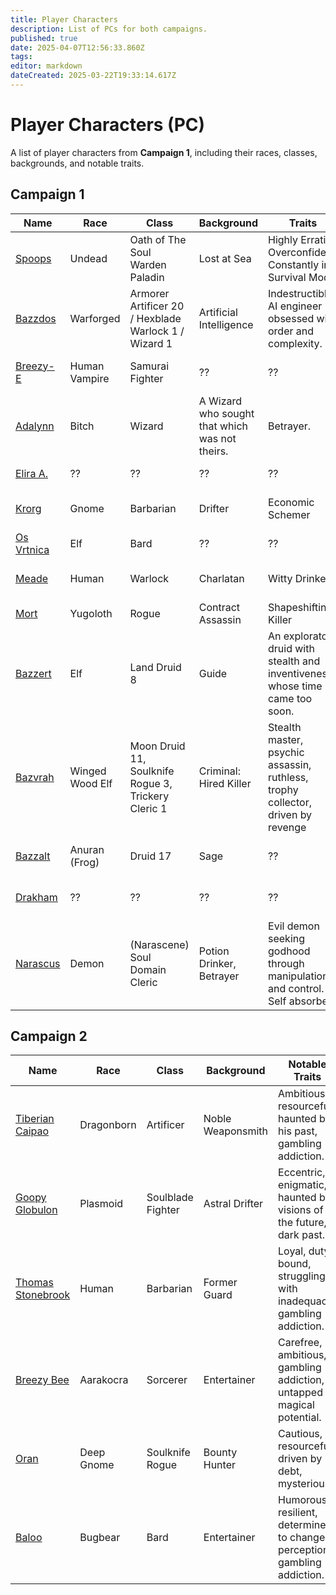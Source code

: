 ```yaml
---
title: Player Characters
description: List of PCs for both campaigns.
published: true
date: 2025-04-07T12:56:33.860Z
tags: 
editor: markdown
dateCreated: 2025-03-22T19:33:14.617Z
---
```


# Player Characters (PC)

A list of player characters from **Campaign 1**, including their races, classes, backgrounds, and notable traits.

## **Campaign 1**  

| Name                             | Race | Class | Background | Traits | Image |
|----------------------------------|------|-------|------------|--------|-------|
| [Spoops](/characters/spoops)     | Undead   | Oath of The Soul Warden Paladin    | Lost at Sea         | Highly Erratic, Overconfident, Constantly in Survival Mode     | ![Spoops](/characters/spoops.webp =x100) 		|
| [Bazzdos](/characters/bazzdos)   | Warforged   | Armorer Artificer 20 / Hexblade Warlock 1 / Wizard 1  | Artificial Intelligence | Indestructible AI engineer obsessed with order and complexity.     | ![Bazzdos](/characters/bazzdos.webp =x100) |
| [Breezy-E](/characters/breezy)   | Human Vampire   | Samurai Fighter    | ??         | ??     | ![Breezy-e](/characters/breezy/breezy.webp =x100) |
| [Adalynn](/characters/adalynn)   | Bitch   | Wizard    | A Wizard who sought that which was not theirs.         | Betrayer.     | ![Adalynn](/characters/adalynn.webp =x100) |
| [Elira A.](/characters/elira)    | ??   | ??    | ??         | ??     | ![Elira](/characters/elira/elira.webp =x100) |
| [Krorg](/characters/krorg)       | Gnome   | Barbarian    | Drifter         | Economic Schemer     | ![Krorg](/characters/krorg/krorg.png =x100) |
| [Os Vrtnica](/characters/os)     | Elf   | Bard    | ??         | ??     | ![Os](/characters/os.webp =x100) |
| [Meade](/characters/meade)       | Human   | Warlock    | Charlatan         | Witty Drinker     | ![Meade](/characters/other/meade.webp =x100) |
| [Mort](/characters/mort)         | Yugoloth   | Rogue    | Contract Assassin         | Shapeshifting Killer     | ![Mort](/characters/mort/m.webp =x100) |
| [Bazzert](/characters/bazzert)   | Elf   | Land Druid 8    | Guide | An exploratory druid with stealth and inventiveness whose time came too soon. | ![bazzert.webp](/characters/bazzert/bazzert.webp =x100) | 
| [Bazvrah](/characters/Bazvrah) 	 | Winged Wood Elf | Moon Druid 11, Soulknife Rogue 3, Trickery Cleric 1     | Criminal: Hired Killer | Stealth master, psychic assassin, ruthless, trophy collector, driven by revenge     | ![bazvrah.webp](/characters/bazzert/bazvrah.webp =x100) |
| [Bazzalt](/characters/Bazzalt)   | Anuran (Frog)   | Druid 17    | Sage         | ??     | ![bazzalt.webp](/characters/bazzert/bazzalt.webp =x100) |
| [Drakham](/characters/drakham)   | ??   | ??    | ??         | ??     | ![drakham.png](/characters/adalynn/drakham.png =x100) |
| [Narascus](/characters/Narascus) | Demon   | (Narascene) Soul Domain Cleric    | Potion Drinker, Betrayer | Evil demon seeking godhood through manipulation and control. Self absorbed.     | ![narascus.png](/characters/adalynn/narascus.png =x100) |

## **Campaign 2**  


| Name                                               | Race       | Class             | Background        | Notable Traits                                      |    Image |
|----------------------------------------------------|------------|-------------------|-------------------|-----------------------------------------------------|----------|
| [Tiberian Caipao](/characters/tiberian-caipao) 		 | Dragonborn | Artificer         | Noble Weaponsmith | Ambitious, resourceful, haunted by his past, gambling addiction. | ![tilmur_rasqull.avatar.webp](/characters/tilmur_rasqull.avatar.webp =x100) |
| [Goopy Globulon](/characters/goopy-globulon) 	 		 | Plasmoid   | Soulblade Fighter | Astral Drifter    | Eccentric, enigmatic, haunted by visions of the future, dark past. | ![goopy_globulon.avatar.webp](/characters/goopy_globulon.avatar.webp =x100) |
| [Thomas Stonebrook](/characters/thomas-stonebrook) | Human      | Barbarian         | Former Guard      | Loyal, duty-bound, struggling with inadequacy, gambling addiction. | ![tomas_stonebrook.avatar.webp](/characters/tomas_stonebrook.avatar.webp =x100) |
| [Breezy Bee](/characters/breezy-bee)        			 | Aarakocra  | Sorcerer          | Entertainer       | Carefree, ambitious, gambling addiction, untapped magical potential. | ![breezy_b.avatar.webp](/characters/breezy_b.avatar.webp =x100) | 
| [Oran](/characters/oran)                  				 | Deep Gnome | Soulknife Rogue   | Bounty Hunter     | Cautious, resourceful, driven by debt, mysterious. | ![oran_dusktea.avatar.webp](/characters/oran_dusktea.avatar.webp =x100)  |
| [Baloo](/characters/baloo)                				 | Bugbear    | Bard              | Entertainer       | Humorous, resilient, determined to change perceptions, gambling addiction. | ![baloo.avatar.webp](/characters/baloo.avatar.webp =x100) |


